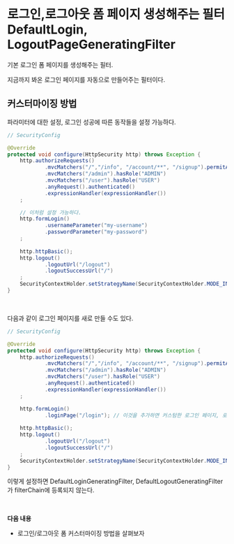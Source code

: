 # 로그인,로그아웃 폼 페이지 생성해주는 필터 DefaultLogin, LogoutPageGeneratingFilter

기본 로그인 폼 페이지를 생성해주는 필터.

지금까지 봐온 로그인 페이지를 자동으로 만들어주는 필터이다.

## 커스터마이징 방법

파라미터에 대한 설정, 로그인 성공에 따른 동작들을 설정 가능하다.

```java
// SecurityConfig

@Override
protected void configure(HttpSecurity http) throws Exception {
    http.authorizeRequests()
            .mvcMatchers("/","/info", "/account/**", "/signup").permitAll()
            .mvcMatchers("/admin").hasRole("ADMIN")
            .mvcMatchers("/user").hasRole("USER")
            .anyRequest().authenticated()
            .expressionHandler(expressionHandler())
    ;

    // 이처럼 설정 가능하다.
    http.formLogin()
            .usernameParameter("my-username")
            .passwordParameter("my-password")
    ;
    
    http.httpBasic();
    http.logout()
            .logoutUrl("/logout")
            .logoutSuccessUrl("/")
    ;
    SecurityContextHolder.setStrategyName(SecurityContextHolder.MODE_INHERITABLETHREADLOCAL);
}
```

<br>

다음과 같이 로그인 페이지를 새로 만들 수도 있다.

```java
// SecurityConfig

@Override
protected void configure(HttpSecurity http) throws Exception {
    http.authorizeRequests()
            .mvcMatchers("/","/info", "/account/**", "/signup").permitAll()
            .mvcMatchers("/admin").hasRole("ADMIN")
            .mvcMatchers("/user").hasRole("USER")
            .anyRequest().authenticated()
            .expressionHandler(expressionHandler())
    ;

    http.formLogin()
            .loginPage("/login"); // 이것을 추가하면 커스텀한 로그인 페이지, 로그아웃 페이지를 쓴다고 가정한다.
            
    http.httpBasic();
    http.logout()
            .logoutUrl("/logout")
            .logoutSuccessUrl("/")
    ;
    SecurityContextHolder.setStrategyName(SecurityContextHolder.MODE_INHERITABLETHREADLOCAL);
}
```

이렇게 설정하면 DefaultLoginGeneratingFilter, DefaultLogoutGeneratingFilter가 filterChain에 등록되지 않는다.

<br>

**다음 내용**

- 로그인/로그아웃 폼 커스터마이징 방법을 살펴보자
